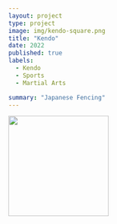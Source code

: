 ```yaml
---
layout: project
type: project
image: img/kendo-square.png
title: "Kendo"
date: 2022
published: true
labels:
  - Kendo
  - Sports
  - Martial Arts

summary: "Japanese Fencing"
---
```


<img width="200px" src="..img/Screenshot_20240123-193229~2.png" class="img-thumbnail">

